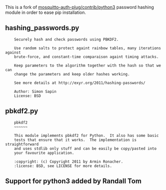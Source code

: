 This is a fork of [mosquitto-auth-plug/contrib/python3](https://https://github.com/jpmens/mosquitto-auth-plug/tree/master/contrib/python3) password hashing module in order to ease pip installation.

## hashing_passwords.py

```
    Securely hash and check passwords using PBKDF2.

    Use random salts to protect againt rainbow tables, many iterations against
    brute-force, and constant-time comparaison againt timing attacks.

    Keep parameters to the algorithm together with the hash so that we can
    change the parameters and keep older hashes working.

    See more details at http://exyr.org/2011/hashing-passwords/

    Author: Simon Sapin
    License: BSD
```

## pbkdf2.py

```
    pbkdf2
    ~~~~~~

    This module implements pbkdf2 for Python.  It also has some basic
    tests that ensure that it works.  The implementation is straightforward
    and uses stdlib only stuff and can be easily be copy/pasted into
    your favourite application.

    :copyright: (c) Copyright 2011 by Armin Ronacher.
    :license: BSD, see LICENSE for more details.
```

## Support for python3 added by Randall Tom
